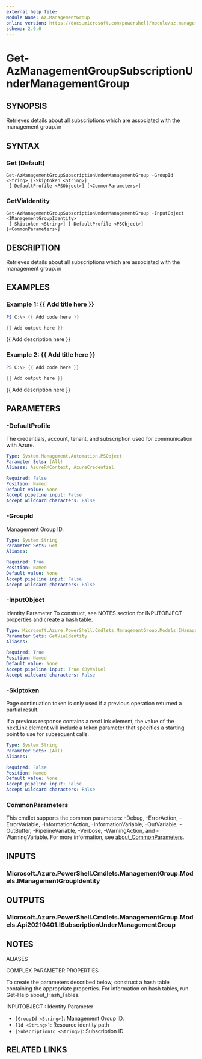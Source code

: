 ```yaml
---
external help file:
Module Name: Az.ManagementGroup
online version: https://docs.microsoft.com/powershell/module/az.managementgroup/get-azmanagementgroupsubscriptionundermanagementgroup
schema: 2.0.0
---
```


# Get-AzManagementGroupSubscriptionUnderManagementGroup

## SYNOPSIS
Retrieves details about all subscriptions which are associated with the management group.\n

## SYNTAX

### Get (Default)
```
Get-AzManagementGroupSubscriptionUnderManagementGroup -GroupId <String> [-Skiptoken <String>]
 [-DefaultProfile <PSObject>] [<CommonParameters>]
```

### GetViaIdentity
```
Get-AzManagementGroupSubscriptionUnderManagementGroup -InputObject <IManagementGroupIdentity>
 [-Skiptoken <String>] [-DefaultProfile <PSObject>] [<CommonParameters>]
```

## DESCRIPTION
Retrieves details about all subscriptions which are associated with the management group.\n

## EXAMPLES

### Example 1: {{ Add title here }}
```powershell
PS C:\> {{ Add code here }}

{{ Add output here }}
```

{{ Add description here }}

### Example 2: {{ Add title here }}
```powershell
PS C:\> {{ Add code here }}

{{ Add output here }}
```

{{ Add description here }}

## PARAMETERS

### -DefaultProfile
The credentials, account, tenant, and subscription used for communication with Azure.

```yaml
Type: System.Management.Automation.PSObject
Parameter Sets: (All)
Aliases: AzureRMContext, AzureCredential

Required: False
Position: Named
Default value: None
Accept pipeline input: False
Accept wildcard characters: False
```

### -GroupId
Management Group ID.

```yaml
Type: System.String
Parameter Sets: Get
Aliases:

Required: True
Position: Named
Default value: None
Accept pipeline input: False
Accept wildcard characters: False
```

### -InputObject
Identity Parameter
To construct, see NOTES section for INPUTOBJECT properties and create a hash table.

```yaml
Type: Microsoft.Azure.PowerShell.Cmdlets.ManagementGroup.Models.IManagementGroupIdentity
Parameter Sets: GetViaIdentity
Aliases:

Required: True
Position: Named
Default value: None
Accept pipeline input: True (ByValue)
Accept wildcard characters: False
```

### -Skiptoken
Page continuation token is only used if a previous operation returned a partial result.

If a previous response contains a nextLink element, the value of the nextLink element will include a token parameter that specifies a starting point to use for subsequent calls.

```yaml
Type: System.String
Parameter Sets: (All)
Aliases:

Required: False
Position: Named
Default value: None
Accept pipeline input: False
Accept wildcard characters: False
```

### CommonParameters
This cmdlet supports the common parameters: -Debug, -ErrorAction, -ErrorVariable, -InformationAction, -InformationVariable, -OutVariable, -OutBuffer, -PipelineVariable, -Verbose, -WarningAction, and -WarningVariable. For more information, see [about_CommonParameters](http://go.microsoft.com/fwlink/?LinkID=113216).

## INPUTS

### Microsoft.Azure.PowerShell.Cmdlets.ManagementGroup.Models.IManagementGroupIdentity

## OUTPUTS

### Microsoft.Azure.PowerShell.Cmdlets.ManagementGroup.Models.Api20210401.ISubscriptionUnderManagementGroup

## NOTES

ALIASES

COMPLEX PARAMETER PROPERTIES

To create the parameters described below, construct a hash table containing the appropriate properties. For information on hash tables, run Get-Help about_Hash_Tables.


INPUTOBJECT <IManagementGroupIdentity>: Identity Parameter
  - `[GroupId <String>]`: Management Group ID.
  - `[Id <String>]`: Resource identity path
  - `[SubscriptionId <String>]`: Subscription ID.

## RELATED LINKS

